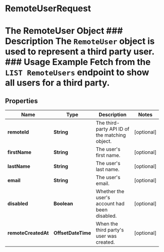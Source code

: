 

# RemoteUserRequest

# The RemoteUser Object ### Description The `RemoteUser` object is used to represent a third party user.  ### Usage Example Fetch from the `LIST RemoteUsers` endpoint to show all users for a third party.

## Properties

Name | Type | Description | Notes
------------ | ------------- | ------------- | -------------
**remoteId** | **String** | The third-party API ID of the matching object. |  [optional]
**firstName** | **String** | The user&#39;s first name. |  [optional]
**lastName** | **String** | The user&#39;s last name. |  [optional]
**email** | **String** | The user&#39;s email. |  [optional]
**disabled** | **Boolean** | Whether the user&#39;s account had been disabled. |  [optional]
**remoteCreatedAt** | **OffsetDateTime** | When the third party&#39;s user was created. |  [optional]



